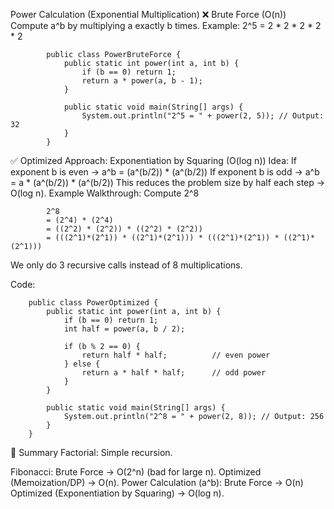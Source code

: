 Power Calculation (Exponential Multiplication)
❌ Brute Force (O(n))
Compute a^b by multiplying a exactly b times.
Example: 2^5 = 2 * 2 * 2 * 2 * 2

            public class PowerBruteForce {
                public static int power(int a, int b) {
                    if (b == 0) return 1;
                    return a * power(a, b - 1);
                }

                public static void main(String[] args) {
                    System.out.println("2^5 = " + power(2, 5)); // Output: 32
                }
            }

✅ Optimized Approach: Exponentiation by Squaring (O(log n))
Idea:
If exponent b is even → a^b = (a^(b/2)) * (a^(b/2))
If exponent b is odd → a^b = a * (a^(b/2)) * (a^(b/2))
This reduces the problem size by half each step → O(log n).
Example Walkthrough: Compute 2^8

            2^8  
            = (2^4) * (2^4)  
            = ((2^2) * (2^2)) * ((2^2) * (2^2))  
            = (((2^1)*(2^1)) * ((2^1)*(2^1))) * (((2^1)*(2^1)) * ((2^1)*(2^1)))

We only do 3 recursive calls instead of 8 multiplications.

Code:

        public class PowerOptimized {
            public static int power(int a, int b) {
                if (b == 0) return 1;
                int half = power(a, b / 2);

                if (b % 2 == 0) {
                    return half * half;          // even power
                } else {
                    return a * half * half;      // odd power
                }
            }

            public static void main(String[] args) {
                System.out.println("2^8 = " + power(2, 8)); // Output: 256
            }
        }

📝 Summary
Factorial: Simple recursion.

Fibonacci:
Brute Force → O(2^n) (bad for large n).
Optimized (Memoization/DP) → O(n).
Power Calculation (a^b):
Brute Force → O(n)
Optimized (Exponentiation by Squaring) → O(log n).
